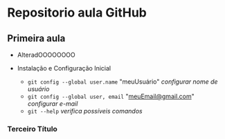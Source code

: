 # Repositorio aula GitHub

## Primeira aula
- AlteradOOOOOOOO 

- Instalação e Configuração Inicial
    - `git config --global user.name` "meuUsuário" *configurar nome de usuário*
    - `git config --global user, email` "meuEmail@gmail.com" _configurar e-mail_
    - `git --help` _verifica possíveis comandos_

### Terceiro Título